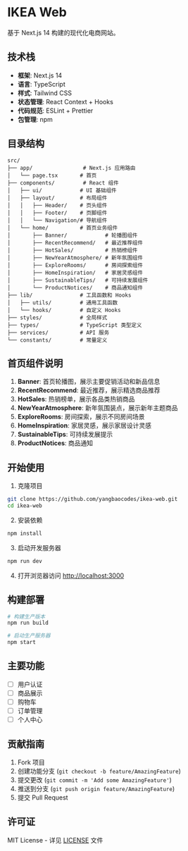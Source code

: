 # IKEA Web

基于 Next.js 14 构建的现代化电商网站。

## 技术栈

- **框架**: Next.js 14
- **语言**: TypeScript
- **样式**: Tailwind CSS
- **状态管理**: React Context + Hooks
- **代码规范**: ESLint + Prettier
- **包管理**: npm

## 目录结构

```
src/
├── app/                # Next.js 应用路由
│   └── page.tsx       # 首页
├── components/         # React 组件
│   ├── ui/            # UI 基础组件
│   ├── layout/        # 布局组件
│   │   ├── Header/    # 页头组件
│   │   ├── Footer/    # 页脚组件
│   │   └── Navigation/# 导航组件
│   └── home/          # 首页业务组件
│       ├── Banner/            # 轮播图组件
│       ├── RecentRecommend/   # 最近推荐组件
│       ├── HotSales/          # 热销榜组件
│       ├── NewYearAtmosphere/ # 新年氛围组件
│       ├── ExploreRooms/      # 房间探索组件
│       ├── HomeInspiration/   # 家居灵感组件
│       ├── SustainableTips/   # 可持续发展组件
│       └── ProductNotices/    # 商品通知组件
├── lib/               # 工具函数和 Hooks
│   ├── utils/         # 通用工具函数
│   └── hooks/         # 自定义 Hooks
├── styles/            # 全局样式
├── types/             # TypeScript 类型定义
├── services/          # API 服务
└── constants/         # 常量定义
```

## 首页组件说明

1. **Banner**: 首页轮播图，展示主要促销活动和新品信息
2. **RecentRecommend**: 最近推荐，展示精选商品推荐
3. **HotSales**: 热销榜单，展示各品类热销商品
4. **NewYearAtmosphere**: 新年氛围装点，展示新年主题商品
5. **ExploreRooms**: 房间探索，展示不同房间场景
6. **HomeInspiration**: 家居灵感，展示家居设计灵感
7. **SustainableTips**: 可持续发展提示
8. **ProductNotices**: 商品通知

## 开始使用

1. 克隆项目

```bash
git clone https://github.com/yangbaocodes/ikea-web.git
cd ikea-web
```

2. 安装依赖

```bash
npm install
```

3. 启动开发服务器

```bash
npm run dev
```

4. 打开浏览器访问 [http://localhost:3000](http://localhost:3000)

## 构建部署

```bash
# 构建生产版本
npm run build

# 启动生产服务器
npm start
```

## 主要功能

- [ ]  用户认证
- [ ]  商品展示
- [ ]  购物车
- [ ]  订单管理
- [ ]  个人中心

## 贡献指南

1. Fork 项目
2. 创建功能分支 (`git checkout -b feature/AmazingFeature`)
3. 提交更改 (`git commit -m 'Add some AmazingFeature'`)
4. 推送到分支 (`git push origin feature/AmazingFeature`)
5. 提交 Pull Request

## 许可证

MIT License - 详见 [LICENSE](LICENSE) 文件
